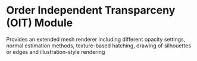 # Order Independent Transparceny (OIT) Module

Provides an extended mesh renderer including different opacity settings, normal estimation methods, texture-based hatching, drawing of silhouettes or edges and illustration-style rendering 
